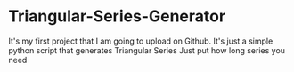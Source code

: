 # Triangular-Series-Generator
It's my first project that I am going to upload on Github. It's just a simple python script that generates Triangular Series 
Just put how long series you need